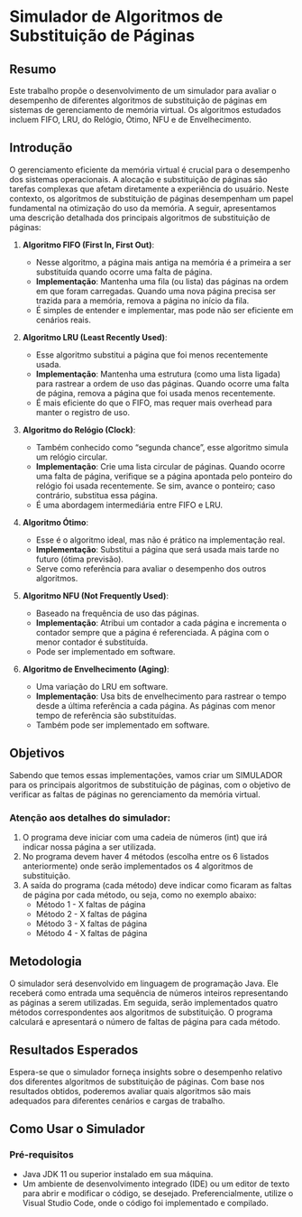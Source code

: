 # Simulador de Algoritmos de Substituição de Páginas

## Resumo
Este trabalho propõe o desenvolvimento de um simulador para avaliar o desempenho de diferentes algoritmos de substituição de páginas em sistemas de gerenciamento de memória virtual. Os algoritmos estudados incluem FIFO, LRU, do Relógio, Ótimo, NFU e de Envelhecimento.

## Introdução
O gerenciamento eficiente da memória virtual é crucial para o desempenho dos sistemas operacionais. A alocação e substituição de páginas são tarefas complexas que afetam diretamente a experiência do usuário. Neste contexto, os algoritmos de substituição de páginas desempenham um papel fundamental na otimização do uso da memória. A seguir, apresentamos uma descrição detalhada dos principais algoritmos de substituição de páginas:

1. **Algoritmo FIFO (First In, First Out)**:
   - Nesse algoritmo, a página mais antiga na memória é a primeira a ser substituída quando ocorre uma falta de página.
   - **Implementação**: Mantenha uma fila (ou lista) das páginas na ordem em que foram carregadas. Quando uma nova página precisa ser trazida para a memória, remova a página no início da fila.
   - É simples de entender e implementar, mas pode não ser eficiente em cenários reais.

2. **Algoritmo LRU (Least Recently Used)**:
   - Esse algoritmo substitui a página que foi menos recentemente usada.
   - **Implementação**: Mantenha uma estrutura (como uma lista ligada) para rastrear a ordem de uso das páginas. Quando ocorre uma falta de página, remova a página que foi usada menos recentemente.
   - É mais eficiente do que o FIFO, mas requer mais overhead para manter o registro de uso.

3. **Algoritmo do Relógio (Clock)**:
   - Também conhecido como “segunda chance”, esse algoritmo simula um relógio circular.
   - **Implementação**: Crie uma lista circular de páginas. Quando ocorre uma falta de página, verifique se a página apontada pelo ponteiro do relógio foi usada recentemente. Se sim, avance o ponteiro; caso contrário, substitua essa página.
   - É uma abordagem intermediária entre FIFO e LRU.

4. **Algoritmo Ótimo**:
   - Esse é o algoritmo ideal, mas não é prático na implementação real.
   - **Implementação**: Substitui a página que será usada mais tarde no futuro (ótima previsão).
   - Serve como referência para avaliar o desempenho dos outros algoritmos.

5. **Algoritmo NFU (Not Frequently Used)**:
   - Baseado na frequência de uso das páginas.
   - **Implementação**: Atribui um contador a cada página e incrementa o contador sempre que a página é referenciada. A página com o menor contador é substituída.
   - Pode ser implementado em software.

6. **Algoritmo de Envelhecimento (Aging)**:
   - Uma variação do LRU em software.
   - **Implementação**: Usa bits de envelhecimento para rastrear o tempo desde a última referência a cada página. As páginas com menor tempo de referência são substituídas.
   - Também pode ser implementado em software.

## Objetivos
Sabendo que temos essas implementações, vamos criar um SIMULADOR para os principais algoritmos de substituição de páginas, com o objetivo de verificar as faltas de páginas no gerenciamento da memória virtual.

### Atenção aos detalhes do simulador:
1. O programa deve iniciar com uma cadeia de números (int) que irá indicar nossa página a ser utilizada.
2. No programa devem haver 4 métodos (escolha entre os 6 listados anteriormente) onde serão implementados os 4 algoritmos de substituição.
3. A saída do programa (cada método) deve indicar como ficaram as faltas de página por cada método, ou seja, como no exemplo abaixo:
   - Método 1 - X faltas de página
   - Método 2 - X faltas de página
   - Método 3 - X faltas de página
   - Método 4 - X faltas de página

## Metodologia
O simulador será desenvolvido em linguagem de programação Java. Ele receberá como entrada uma sequência de números inteiros representando as páginas a serem utilizadas. Em seguida, serão implementados quatro métodos correspondentes aos algoritmos de substituição. O programa calculará e apresentará o número de faltas de página para cada método.

## Resultados Esperados
Espera-se que o simulador forneça insights sobre o desempenho relativo dos diferentes algoritmos de substituição de páginas. Com base nos resultados obtidos, poderemos avaliar quais algoritmos são mais adequados para diferentes cenários e cargas de trabalho.

## Como Usar o Simulador

### Pré-requisitos
- Java JDK 11 ou superior instalado em sua máquina.
- Um ambiente de desenvolvimento integrado (IDE) ou um editor de texto para abrir e modificar o código, se desejado. Preferencialmente, utilize o Visual Studio Code, onde o código foi implementado e compilado.

